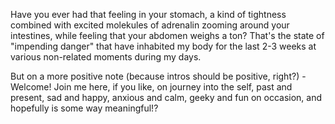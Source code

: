 Have you ever had that feeling in your stomach, a kind of tightness combined with excited molekules of adrenalin zooming around your intestines, while feeling that your abdomen weighs a ton? That's the state of "impending danger" that have inhabited my body for the last 2-3 weeks at various non-related moments during my days.

But on a more positive note (because intros should be positive, right?) - Welcome! Join me here, if you like, on journey into the self, past and present, sad and happy, anxious and calm, geeky and fun on occasion, and hopefully is some way meaningful!?



